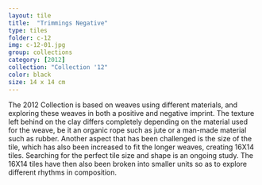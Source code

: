 ```yaml
---
layout: tile
title:  "Trimmings Negative"
type: tiles
folder: c-12
img: c-12-01.jpg
group: collections
category: [2012]
collection: "Collection '12"
color: black
size: 14 x 14 cm
---
```


The 2012 Collection is based on weaves using different materials, and exploring these weaves in both a positive and negative imprint. The texture left behind on the clay differs completely depending on the material used for the weave, be it an organic rope such as jute or a man-made material such as rubber. Another aspect that has been challenged is the size of the tile, which has also been increased to fit the longer weaves, creating 16X14 tiles. Searching for the perfect tile size and shape is an ongoing study. The 16X14 tiles have then also been broken into smaller units so as to explore different rhythms in composition.
